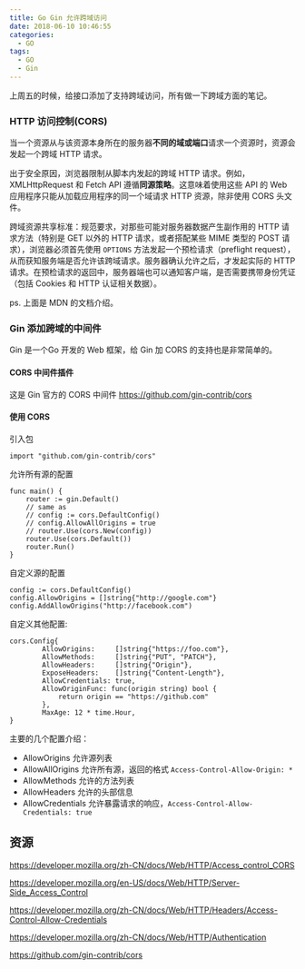 ```yaml
---
title: Go Gin 允许跨域访问
date: 2018-06-10 10:46:55
categories:
  - GO
tags:
  - GO
  - Gin
---
```


上周五的时候，给接口添加了支持跨域访问，所有做一下跨域方面的笔记。

### HTTP 访问控制(CORS)
当一个资源从与该资源本身所在的服务器**不同的域或端口**请求一个资源时，资源会发起一个跨域 HTTP 请求。

出于安全原因，浏览器限制从脚本内发起的跨域 HTTP 请求。例如，XMLHttpRequest 和 Fetch API 遵循**同源策略**。这意味着使用这些 API 的 Web 应用程序只能从加载应用程序的同一个域请求 HTTP 资源，除非使用 CORS 头文件。

跨域资源共享标准：规范要求，对那些可能对服务器数据产生副作用的 HTTP 请求方法（特别是 GET 以外的 HTTP 请求，或者搭配某些 MIME 类型的 POST 请求），浏览器必须首先使用 `OPTIONS` 方法发起一个预检请求（preflight request），从而获知服务端是否允许该跨域请求。服务器确认允许之后，才发起实际的 HTTP 请求。在预检请求的返回中，服务器端也可以通知客户端，是否需要携带身份凭证（包括 Cookies 和 HTTP 认证相关数据）。

ps. 上面是 MDN 的文档介绍。

<!--more-->

### Gin 添加跨域的中间件
Gin 是一个Go 开发的 Web 框架，给 Gin 加 CORS 的支持也是非常简单的。

#### CORS 中间件插件
这是 Gin 官方的 CORS 中间件
https://github.com/gin-contrib/cors

#### 使用 CORS
引入包

```
import "github.com/gin-contrib/cors"
```

允许所有源的配置

```
func main() {
	router := gin.Default()
	// same as
	// config := cors.DefaultConfig()
	// config.AllowAllOrigins = true
	// router.Use(cors.New(config))
	router.Use(cors.Default())
	router.Run()
}
```

自定义源的配置

```
config := cors.DefaultConfig()
config.AllowOrigins = []string{"http://google.com"}
config.AddAllowOrigins("http://facebook.com")
```

自定义其他配置:

```
cors.Config{
		AllowOrigins:     []string{"https://foo.com"},
		AllowMethods:     []string{"PUT", "PATCH"},
		AllowHeaders:     []string{"Origin"},
		ExposeHeaders:    []string{"Content-Length"},
		AllowCredentials: true,
		AllowOriginFunc: func(origin string) bool {
			return origin == "https://github.com"
		},
		MaxAge: 12 * time.Hour,
}
```

主要的几个配置介绍：

* AllowOrigins 允许源列表
* AllowAllOrigins 允许所有源，返回的格式 `Access-Control-Allow-Origin: *`
* AllowMethods 允许的方法列表
* AllowHeaders 允许的头部信息
* AllowCredentials 允许暴露请求的响应，`Access-Control-Allow-Credentials: true`

## 资源
https://developer.mozilla.org/zh-CN/docs/Web/HTTP/Access_control_CORS

https://developer.mozilla.org/en-US/docs/Web/HTTP/Server-Side_Access_Control

https://developer.mozilla.org/zh-CN/docs/Web/HTTP/Headers/Access-Control-Allow-Credentials

https://developer.mozilla.org/zh-CN/docs/Web/HTTP/Authentication

https://github.com/gin-contrib/cors

